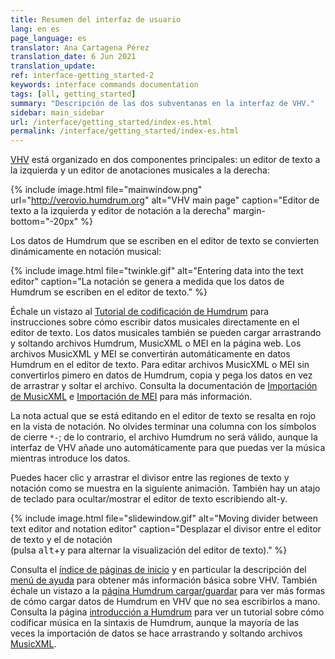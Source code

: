 ```yaml
---
title: Resumen del interfaz de usuario
lang: en es
page_language: es
translator: Ana Cartagena Pérez
translation_date: 6 Jun 2021
translation_update:
ref: interface-getting_started-2
keywords: interface commands documentation 
tags: [all, getting_started]
summary: "Descripción de las dos subventanas en la interfaz de VHV."
sidebar: main_sidebar
url: /interface/getting_started/index-es.html
permalink: /interface/getting_started/index-es.html
---
```


[VHV](http://verovio.humdrum.org) está organizado en dos componentes principales: un
editor de texto a la izquierda y un editor de anotaciones musicales a la derecha:


{% include image.html
file="mainwindow.png"
url="http://verovio.humdrum.org"
alt="VHV main page"
caption="Editor de texto a la izquierda y editor de notación a la derecha"
margin-bottom="-20px"
%}

Los datos de Humdrum que se escriben en el editor de texto se convierten
dinámicamente en notación musical:


{% include image.html
file="twinkle.gif"
alt="Entering data into the text editor"
caption="La notación se genera a medida que los datos de Humdrum se escriben en el editor de texto."
%}

Échale un vistazo al [Tutorial de codificación de Humdrum](/humdrum/getting_started/) para
instrucciones sobre cómo escribir datos musicales directamente en el editor de texto.  Los datos musicales también se pueden cargar arrastrando y soltando archivos Humdrum, MusicXML o MEI
en la página web.  Los archivos MusicXML y MEI se convertirán automáticamente en datos Humdrum en el editor de texto.  Para editar archivos MusicXML o MEI sin convertirlos pimero en datos de Humdrum, copia y pega los datos en vez de arrastrar y soltar el archivo.  Consulta la documentación de [Importación de MusicXML](/interface/musicxml/) e [Importación de MEI](/interface/mei/)
para más información.

La nota actual que se está editando en el editor de texto se resalta en rojo en la vista de notación.  No olvides terminar una columna con los símbolos de cierre `*-`; de lo contrario, el archivo Humdrum no será
válido, aunque la interfaz de VHV añade uno automáticamente para que
puedas ver la música mientras introduce los datos.

Puedes hacer clic y arrastrar el divisor entre las regiones de texto y notación como se muestra en la siguiente animación.  También hay un atajo de teclado para ocultar/mostrar el editor de texto escribiendo <span class="keypress">alt-y</span>.

{% include image.html
file="slidewindow.gif"
alt="Moving divider between text editor and notation editor"
caption="Desplazar el divisor entre el editor de texto y el de notación<br>(pulsa <kbd>alt</kbd>+<kbd>y</kbd> para alternar la visualización del editor de texto)."
%}


Consulta el [índice de páginas de inicio](/tag_getting_started.html) y en particular la descripción del [menú de ayuda](/interface/help_menu) para obtener más información básica sobre VHV.  También échale un vistazo a la [página Humdrum cargar/guardar](/interface/humdrum) para ver más formas de cómo cargar datos de Humdrum
en VHV que no sea escribirlos a mano.  Consulta la página [introducción a Humdrum](/humdrum/getting_started) para ver un tutorial sobre cómo codificar música en la sintaxis de Humdrum, aunque la mayoría de las veces la importación de datos se hace arrastrando y soltando archivos [MusicXML](/interface/musicxml).



